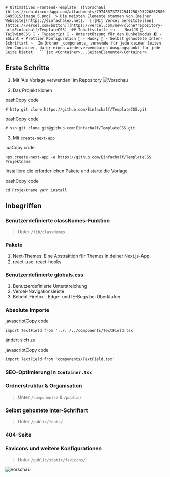 
`# Ultimatives Frontend-Template  ![Vorschau](https://cdn.discordapp.com/attachments/797485737272541250/952208625806495815/image_5.png)  > Die meisten Elemente stammen von [meiner Webseite](https://einfachalex.net).  [![Mit Vercel bereitstellen](https://vercel.com/button)](https://vercel.com/new/clone?repository-url=Einfachalf/TemplateCSS)  ## Inhaltsstoffe ✨:  - NextJS 🚀 - TailwindCSS 🦄 - Typescript 🦺 - Unterstützung für den Dunkelmodus 🌓 - ESLint + Prettier Konfiguration 📂 - Husky 🐶 - Selbst gehostete Inter-Schriftart ␊  Im Ordner _components_ verwende für jede deiner Seiten den Container, da er einen wiederverwendbaren Ausgangspunkt für jede Seite bietet.  ```jsx <Container>...SeitenElemente</Container>`

Erste Schritte
--------------

1.  Mit 'Als Vorlage verwenden' im Repository ![Vorschau](https://cdn.discordapp.com/attachments/797485737272541250/952208604386189332/Group_11.png)
    
2.  Das Projekt klonen
    

bashCopy code

`# http git clone https://github.com/Einfachalf/TemplateCSS.git`

bashCopy code

`# ssh git clone git@github.com:Einfachalf/TemplateCSS.git`

3.  Mit `create-next-app`

luaCopy code

`npx create-next-app -e https://github.com/Einfachalf/TemplateCSS Projektname`

Installiere die erforderlichen Pakete und starte die Vorlage

bashCopy code

`cd Projektname yarn install`

Inbegriffen
-----------

### Benutzerdefinierte classNames-Funktion

> Unter `/lib/classNames`

### Pakete

1.  Next-Themes: Eine Abstraktion für Themes in deiner Next.js-App.
2.  react-use: react-hooks

### Benutzerdefinierte globals.css

1.  Benutzerdefinierte Unterstreichung
2.  Vercel-Navigationsleiste
3.  Behebt Firefox-, Edge- und IE-Bugs bei Überläufen

### Absolute Importe

javascriptCopy code

`import TextField from '../../../components/TextField.tsx'`

ändert sich zu

javascriptCopy code

`import TextField from 'components/TextField.tsx'`

### SEO-Optimierung in `Container.tsx`

### Ordnerstruktur & Organisation

> Unter `/components/` & `/public/`

### Selbst gehostete Inter-Schriftart

> Unter `/public/fonts/`

### 404-Seite

### Favicons und weitere Konfigurationen

> Unter `/public/static/favicons/`

![Vorschau](https://cdn.discordapp.com/attachments/797485737272541250/952211815046197278/Frame_7.png)



